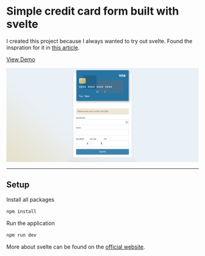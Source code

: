 
# Simple credit card form built with svelte

I created this project because I always wanted to try out svelte. Found the inspration for it in [this article](https://medium.com/better-programming/here-are-6-frontend-challenges-to-code-9952190c97cc).

[View Demo](creditcardformsvelte.netlify.com)

![alt text](https://github.com/thki91/creditcard-form-svelte/blob/master/preview.png?raw=true, 'Creditcard Form with svelte')

---

## Setup

Install all packages
```bash
npm install
```

Run the application
```bash
npm run dev
```

More about svelte can be found on the [official website](https://svelte.dev).
